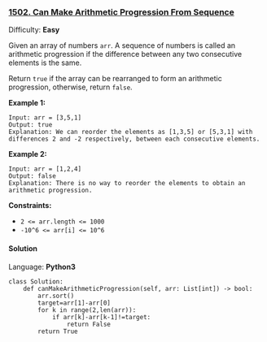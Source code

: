 ### [1502\. Can Make Arithmetic Progression From Sequence](https://leetcode.com/problems/can-make-arithmetic-progression-from-sequence/)

Difficulty: **Easy**


Given an array of numbers `arr`. A sequence of numbers is called an arithmetic progression if the difference between any two consecutive elements is the same.

Return `true` if the array can be rearranged to form an arithmetic progression, otherwise, return `false`.

**Example 1:**

```
Input: arr = [3,5,1]
Output: true
Explanation: We can reorder the elements as [1,3,5] or [5,3,1] with differences 2 and -2 respectively, between each consecutive elements.
```

**Example 2:**

```
Input: arr = [1,2,4]
Output: false
Explanation: There is no way to reorder the elements to obtain an arithmetic progression.
```

**Constraints:**

*   `2 <= arr.length <= 1000`
*   `-10^6 <= arr[i] <= 10^6`


#### Solution

Language: **Python3**

```python3
class Solution:
    def canMakeArithmeticProgression(self, arr: List[int]) -> bool:
        arr.sort()
        target=arr[1]-arr[0]
        for k in range(2,len(arr)):
            if arr[k]-arr[k-1]!=target:
                return False
        return True
```